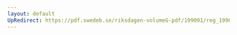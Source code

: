 ```yaml
---
layout: default
UpRedirect: https://pdf.swedeb.se/riksdagen-volumeG-pdf/199091/reg_199091_AU/reg_199091_AU_0013.pdf
---
```

